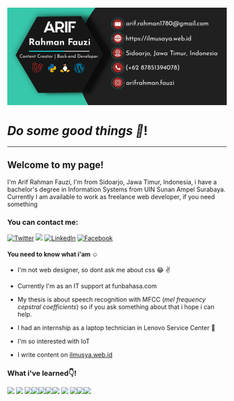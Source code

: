 ![header](https://github.com/arifrahmanfauzi/arifrahmanfauzi/blob/master/header-github.png)

# *Do some good things :handshake:*!

---

## Welcome to my page!

I'm Arif Rahman Fauzi, I'm from Sidoarjo, Jawa Timur, Indonesia, i have a bachelor's degree in Information Systems from UIN Sunan Ampel Surabaya. Currently I am available to work as freelance web developer, if you need something

### You can contact me:

<p>
  <a href="https://twitter.com/arifrahman1780" target="_blank"><img alt="Twitter" src="https://img.shields.io/badge/twitter-%231DA1F2.svg?&style=for-the-badge&logo=twitter&logoColor=white" /></a>
  <a href="https://www.instagram.com/arifrahman.fauzi/" target="_blank"><img src="https://img.shields.io/badge/ instagram %20-%23E4405F.svg?&style=for-the-badge&logo=Instagram&logoColor=white"/></a>
  <a href="https://www.linkedin.com/in/arifrahmanfauzi" target="_blank"><img alt="LinkedIn" src="https://img.shields.io/badge/linkedin-%230077B5.svg?&style=for-the-badge&logo=linkedin&logoColor=white" /></a>
  <a href="https://www.facebook.com/arif.rahman1780" target="_blank"><img alt="Facebook" src="https://img.shields.io/badge/facebook-%231877F2.svg?&style=for-the-badge&logo=facebook&logoColor=white"></></a>
 </p>

#### You need to know what i'am :relaxed:

- I'm not web designer, so dont ask me about css :joy: :v:

- Currently I'm as an IT support at funbahasa.com

- My thesis is about speech recognition with MFCC (*mel frequency cepstral coefficients*) so if you ask something about that i hope i can help.

- I had an internship as a laptop technician in Lenovo Service Center :nut_and_bolt:

- I'm so interested with IoT

- I write content on <a href="https://www/ilmusaya.web.id">ilmusya.web.id</a>

### What i've  learned:point_down:!

<p> <img src="https://img.shields.io/badge/laravel%20-%23FF2D20.svg?&style=for-the-badge&logo=laravel&logoColor=white"/> <img src="https://img.shields.io/badge/php-%23777BB4.svg?&style=for-the-badge&logo=php&logoColor=white"/>
<img src="https://img.shields.io/badge/flask%20-%23000.svg?&style=for-the-badge&logo=flask&logoColor=white"/><img src="https://img.shields.io/badge/jquery%20-%230769AD.svg?&style=for-the-badge&logo=jquery&logoColor=white"/><img src="https://img.shields.io/badge/kotlin-%230095D5.svg?&style=for-the-badge&logo=kotlin&logoColor=white"/><img src="https://img.shields.io/badge/python%20-%2314354C.svg?&style=for-the-badge&logo=python&logoColor=white"/><img src="https://img.shields.io/badge/mysql-%2300f.svg?&style=for-the-badge&logo=mysql&logoColor=white"/>
<img src="https://img.shields.io/badge/docker%20-%230db7ed.svg?&style=for-the-badge&logo=docker&logoColor=white"/>
<img src="https://img.shields.io/badge/Jupyter%20-%23F37626.svg?&style=for-the-badge&logo=Jupyter&logoColor=white" /><img src="https://img.shields.io/badge/apache%20-%23D42029.svg?&style=for-the-badge&logo=apache&logoColor=white"/><img src="https://img.shields.io/badge/Google%20Cloud%20-%234285F4.svg?&style=for-the-badge&logo=google-cloud&logoColor=white"/></p>
